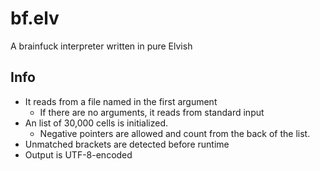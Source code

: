 # bf.elv

A brainfuck interpreter written in pure Elvish

## Info

- It reads from a file named in the first argument
	- If there are no arguments, it reads from standard input
- An list of 30,000 cells is initialized.
	- Negative pointers are allowed and count from the back of the list.
- Unmatched brackets are detected before runtime
- Output is UTF-8-encoded
